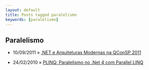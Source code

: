 ```yaml
---
layout: default
title: Posts tagged paralelismo
keywords: [paralelismo]
---
```

<h2 class="category">Paralelismo</h2>
<ul class="posts">
<li>
<p>
<span class="date">10/09/2011</span> &raquo; 
<a href="/blog/net-e-arquiteturas-modernas-na-qconsp-2011">.NET e Arquiteturas Modernas na QConSP 2011</a>
</p>
</li> 
<li>
<p>
<span class="date">24/02/2010</span> &raquo; 
<a href="/blog/plinq-paralelismo-no-net-4-com-parallel-linq">PLINQ: Paralelismo no .Net 4 com Parallel LINQ</a>
</p>
</li> 
</ul>
